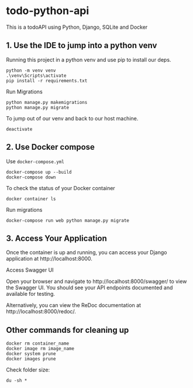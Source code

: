 # todo-python-api

This is a todoAPI using Python, Django, SQLite and Docker

## 1. Use the IDE to jump into a python venv

Running this project in a python venv and use pip to install our deps.

```console
python -m venv venv
.\venv\Scripts\activate
pip install -r requirements.txt
```

Run Migrations

```console
python manage.py makemigrations
python manage.py migrate
```

To jump out of our venv and back to our host machine.

```console
deactivate
```

## 2. Use Docker compose

Use `docker-compose.yml`

```console
docker-compose up --build
docker-compose down
```

To check the status of your Docker container

```console
docker container ls
```

Run migrations

```console
docker-compose run web python manage.py migrate
```

## 3. Access Your Application

Once the container is up and running, you can access your Django application at http://localhost:8000.

Access Swagger UI

Open your browser and navigate to http://localhost:8000/swagger/ to view the Swagger UI. You should see your API endpoints documented and available for testing.

Alternatively, you can view the ReDoc documentation at http://localhost:8000/redoc/.

## Other commands for cleaning up

```console
docker rm container_name
docker image rm image_name
docker system prune
docker images prune
```

Check folder size:

```console
du -sh *
```
